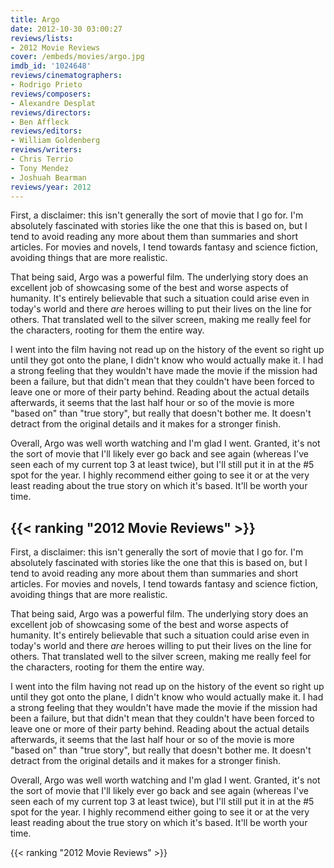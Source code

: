 ```yaml
---
title: Argo
date: 2012-10-30 03:00:27
reviews/lists:
- 2012 Movie Reviews
cover: /embeds/movies/argo.jpg
imdb_id: '1024648'
reviews/cinematographers:
- Rodrigo Prieto
reviews/composers:
- Alexandre Desplat
reviews/directors:
- Ben Affleck
reviews/editors:
- William Goldenberg
reviews/writers:
- Chris Terrio
- Tony Mendez
- Joshuah Bearman
reviews/year: 2012
---
```

First, a disclaimer: this isn't generally the sort of movie that I go for. I'm absolutely fascinated with stories like the one that this is based on, but I tend to avoid reading any more about them than summaries and short articles. For movies and novels, I tend towards fantasy and science fiction, avoiding things that are more realistic.

<!--more-->

That being said, Argo was a powerful film. The underlying story does an excellent job of showcasing some of the best and worse aspects of humanity. It's entirely believable that such a situation could arise even in today's world and there *are* heroes willing to put their lives on the line for others. That translated well to the silver screen, making me really feel for the characters, rooting for them the entire way.

I went into the film having not read up on the history of the event so right up until they got onto the plane, I didn't know who would actually make it. I had a strong feeling that they wouldn't have made the movie if the mission had been a failure, but that didn't mean that they couldn't have been forced to leave one or more of their party behind. Reading about the actual details afterwards, it seems that the last half hour or so of the movie is more "based on" than "true story", but really that doesn't bother me. It doesn't detract from the original details and it makes for a stronger finish.

Overall, Argo was well worth watching and I'm glad I went. Granted, it's not the sort of movie that I'll likely ever go back and see again (whereas I've seen each of my current top 3 at least twice), but I'll still put it in at the #5 spot for the year. I highly recommend either going to see it or at the very least reading about the true story on which it's based. It'll be worth your time.

{{< ranking "2012 Movie Reviews" >}}
---
First, a disclaimer: this isn't generally the sort of movie that I go for. I'm absolutely fascinated with stories like the one that this is based on, but I tend to avoid reading any more about them than summaries and short articles. For movies and novels, I tend towards fantasy and science fiction, avoiding things that are more realistic.

<!--more-->

That being said, Argo was a powerful film. The underlying story does an excellent job of showcasing some of the best and worse aspects of humanity. It's entirely believable that such a situation could arise even in today's world and there *are* heroes willing to put their lives on the line for others. That translated well to the silver screen, making me really feel for the characters, rooting for them the entire way.

I went into the film having not read up on the history of the event so right up until they got onto the plane, I didn't know who would actually make it. I had a strong feeling that they wouldn't have made the movie if the mission had been a failure, but that didn't mean that they couldn't have been forced to leave one or more of their party behind. Reading about the actual details afterwards, it seems that the last half hour or so of the movie is more "based on" than "true story", but really that doesn't bother me. It doesn't detract from the original details and it makes for a stronger finish.

Overall, Argo was well worth watching and I'm glad I went. Granted, it's not the sort of movie that I'll likely ever go back and see again (whereas I've seen each of my current top 3 at least twice), but I'll still put it in at the #5 spot for the year. I highly recommend either going to see it or at the very least reading about the true story on which it's based. It'll be worth your time.

{{< ranking "2012 Movie Reviews" >}}